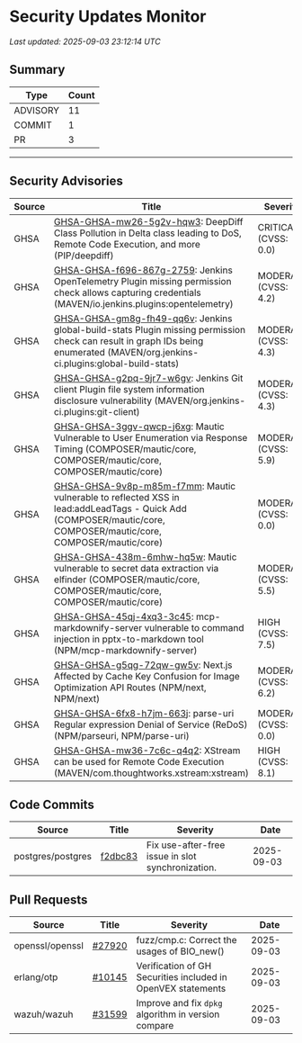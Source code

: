 # Security Updates Monitor

*Last updated: 2025-09-03 23:12:14 UTC*

## Summary
| Type | Count |
|------|-------|
| ADVISORY | 11 |
| COMMIT | 1 |
| PR | 3 |

---

## Security Advisories

| Source | Title | Severity | Date |
|--------|-------|----------|------|
| GHSA | [GHSA-GHSA-mw26-5g2v-hqw3](https://github.com/advisories/GHSA-mw26-5g2v-hqw3): DeepDiff Class Pollution in Delta class leading to DoS, Remote Code Execution, and more (PIP/deepdiff) | CRITICAL (CVSS: 0.0) | 2025-09-03 |
| GHSA | [GHSA-GHSA-f696-867g-2759](https://github.com/advisories/GHSA-f696-867g-2759): Jenkins OpenTelemetry Plugin missing permission check allows capturing credentials (MAVEN/io.jenkins.plugins:opentelemetry) | MODERATE (CVSS: 4.2) | 2025-09-03 |
| GHSA | [GHSA-GHSA-gm8g-fh49-qq6v](https://github.com/advisories/GHSA-gm8g-fh49-qq6v): Jenkins global-build-stats Plugin missing permission check can result in graph IDs being enumerated (MAVEN/org.jenkins-ci.plugins:global-build-stats) | MODERATE (CVSS: 4.3) | 2025-09-03 |
| GHSA | [GHSA-GHSA-g2pq-9jr7-w6gv](https://github.com/advisories/GHSA-g2pq-9jr7-w6gv): Jenkins Git client Plugin file system information disclosure vulnerability (MAVEN/org.jenkins-ci.plugins:git-client) | MODERATE (CVSS: 4.3) | 2025-09-03 |
| GHSA | [GHSA-GHSA-3ggv-qwcp-j6xg](https://github.com/advisories/GHSA-3ggv-qwcp-j6xg): Mautic Vulnerable to User Enumeration via Response Timing (COMPOSER/mautic/core, COMPOSER/mautic/core, COMPOSER/mautic/core) | MODERATE (CVSS: 5.9) | 2025-09-03 |
| GHSA | [GHSA-GHSA-9v8p-m85m-f7mm](https://github.com/advisories/GHSA-9v8p-m85m-f7mm): Mautic vulnerable to reflected XSS in lead:addLeadTags - Quick Add (COMPOSER/mautic/core, COMPOSER/mautic/core, COMPOSER/mautic/core) | MODERATE (CVSS: 0.0) | 2025-09-03 |
| GHSA | [GHSA-GHSA-438m-6mhw-hq5w](https://github.com/advisories/GHSA-438m-6mhw-hq5w): Mautic vulnerable to secret data extraction via elfinder (COMPOSER/mautic/core, COMPOSER/mautic/core, COMPOSER/mautic/core) | MODERATE (CVSS: 5.5) | 2025-09-03 |
| GHSA | [GHSA-GHSA-45qj-4xq3-3c45](https://github.com/advisories/GHSA-45qj-4xq3-3c45): mcp-markdownify-server vulnerable to command injection in pptx-to-markdown tool (NPM/mcp-markdownify-server) | HIGH (CVSS: 7.5) | 2025-09-02 |
| GHSA | [GHSA-GHSA-g5qg-72qw-gw5v](https://github.com/advisories/GHSA-g5qg-72qw-gw5v): Next.js Affected by Cache Key Confusion for Image Optimization API Routes (NPM/next, NPM/next) | MODERATE (CVSS: 6.2) | 2025-08-29 |
| GHSA | [GHSA-GHSA-6fx8-h7jm-663j](https://github.com/advisories/GHSA-6fx8-h7jm-663j): parse-uri Regular expression Denial of Service (ReDoS) (NPM/parseuri, NPM/parse-uri) | MODERATE (CVSS: 0.0) | 2025-01-16 |
| GHSA | [GHSA-GHSA-mw36-7c6c-q4q2](https://github.com/advisories/GHSA-mw36-7c6c-q4q2): XStream can be used for Remote Code Execution (MAVEN/com.thoughtworks.xstream:xstream) | HIGH (CVSS: 8.1) | 2020-11-16 |

## Code Commits

| Source | Title | Severity | Date |
|--------|-------|----------|------|
| postgres/postgres | [f2dbc83](https://github.com/postgres/postgres/commit/f2dbc83501d441a98f7799863e1b6f18af8e8fbe) | Fix use-after-free issue in slot synchronization. | 2025-09-03 |

## Pull Requests

| Source | Title | Severity | Date |
|--------|-------|----------|------|
| openssl/openssl | [#27920](https://github.com/openssl/openssl/pull/27920) | fuzz/cmp.c: Correct the usages of BIO_new() | 2025-09-03 |
| erlang/otp | [#10145](https://github.com/erlang/otp/pull/10145) | Verification of GH Securities included in OpenVEX statements | 2025-09-03 |
| wazuh/wazuh | [#31599](https://github.com/wazuh/wazuh/pull/31599) | Improve and fix `dpkg` algorithm in version compare | 2025-09-03 |

